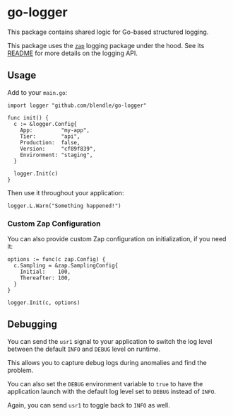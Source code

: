 # go-logger

This package contains shared logic for Go-based structured logging.

This package uses the [`zap`][zap] logging package under the hood. See its
[README][zap] for more details on the logging API.

[zap]: https://github.com/uber-go/zap#zap-zap---

## Usage

Add to your `main.go`:

```golang
import logger "github.com/blendle/go-logger"

func init() {
  c := &logger.Config{
    App:         "my-app",
    Tier:        "api",
    Production:  false,
    Version:     "cf89f839",
    Environment: "staging",
  }

  logger.Init(c)
}
```

Then use it throughout your application:

```golang
logger.L.Warn("Something happened!")
```

### Custom Zap Configuration

You can also provide custom Zap configuration on initialization, if you need it:

```golang
options := func(c zap.Config) {
  c.Sampling = &zap.SamplingConfig{
    Initial:    100,
    Thereafter: 100,
  }
}

logger.Init(c, options)
```

## Debugging

You can send the `usr1` signal to your application to switch the log level
between the default `INFO` and `DEBUG` level on runtime.

This allows you to capture debug logs during anomalies and find the problem.

You can also set the `DEBUG` environment variable to `true` to have the
application launch with the default log level set to `DEBUG` instead of `INFO`.

Again, you can send `usr1` to toggle back to `INFO` as well.

